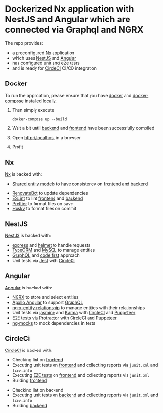 # Dockerized Nx application with NestJS and Angular which are connected via Graphql and NGRX

The repo provides:

- a preconfigured [Nx](https://nx.dev) application
- which uses [NestJS](https://nestjs.com) and [Angular](https://angular.io)
- has configured unit and e2e tests
- and is ready for [CircleCI](https://circleci.com) CI/CD integration

## Docker

To run the application, please ensure that you have [docker](https://www.docker.com) and [docker-compose](https://docs.docker.com/compose/) installed locally.

1. Then simply execute

   ```shell
   docker-compose up --build
   ```

1. Wait a bit until [backend](./apps/ct-backend) and [frontend](./apps/ct-frontend) have been successfully compiled

1. Open [http://localhost](http://localhost) in a browser

1. Profit

## Nx

[Nx](https://nx.dev) is backed with:

- [Shared entity models](./libs/ct-models/src) to have consistency on [frontend](./apps/ct-frontend) and [backend](./apps/ct-backend)

* [RenovateBot](https://www.whitesourcesoftware.com/free-developer-tools/renovate) to update dependencies
* [ESLint](https://eslint.org) to lint [frontend](./apps/ct-frontend) and [backend](./apps/ct-backend)
* [Prettier](https://prettier.io) to format files on save
* [Husky](https://typicode.github.io/husky) to format files on commit

## NestJS

[NestJS](https://nestjs.com) is backed with:

- [express](https://expressjs.com) and [helmet](https://helmetjs.github.io) to handle requests
- [TypeORM](https://typeorm.io) and [MySQL](https://www.mysql.com) to manage entities
- [GraphQL](https://www.graphql.com) and [code first](https://docs.nestjs.com/graphql/quick-start#code-first) approach
- Unit tests via [Jest](https://jestjs.io) with [CircleCI](https://circleci.com)

## Angular

[Angular](https://angular.io) is backed with:

- [NGRX](https://ngrx.io) to store and select entities
- [Apollo Angular](https://apollo-angular.com) to support [GraphQL](https://www.graphql.com)
- [ngrx-entity-relationship](https://ngrx-entity-relationship.sudo.eu) to manage entities with their relationships
- Unit tests via [jasmine](https://jasmine.github.io) and [Karma](https://karma-runner.github.io) with [CircleCI](https://circleci.com) and [Puppeteer](https://pptr.dev)
- E2E tests via [Protractor](https://www.protractortest.org/) with [CircleCI](https://circleci.com) and [Puppeteer](https://pptr.dev)
- [ng-mocks](https://ng-mocks.sudo.eu) to mock dependencies in tests

## CircleCi

[CircleCI](https://circleci.com) is backed with:

- Checking lint on [frontend](./apps/ct-frontend)
- Executing unit tests on [frontend](./apps/ct-frontend) and collecting reports via `junit.xml` and `lcov.info`
- Executing [E2E tests](./apps/ct-frontend-e2e) on [frontend](./apps/ct-frontend) and collecting reports via `junit.xml`
- Building [frontend](./apps/ct-frontend)

* Checking lint on [backend](./apps/ct-backend)
* Executing unit tests on [backend](./apps/ct-backend) and collecting reports via `junit.xml` and `lcov.info`
* Building [backend](./apps/ct-backend)
